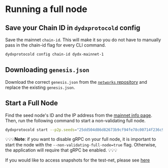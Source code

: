 # Running a full node
## Save your Chain ID in `dydxprotocold` config

Save the mainnet `chain-id`. This will make it so you do not have to manually pass in the chain-id flag for every CLI command.

```bash
dydxprotocold config chain-id dydx-mainnet-1
```

## Downloading `genesis.json`

Download the correct `genesis.json` from the [`networks` repository](https://github.com/dydxopsdao/networks) and replace the existing `genesis.json`.

## Start a Full Node

Find the seed node's ID and the IP address from the [mainnet info page](https://dydx-v4-docs.vercel.app/mainnet/mainnet_info). Then, run the following command to start a non-validating full node.

```bash
dydxprotocold start --p2p.seeds="25dd504d86d82673b9cf94fe78c00714f236c9f8@13.59.4.93:26656" --non-validating-full-node=true
```

💡💡💡**Note**: if you want to disable gRPC on your full node, it is important to start the node with the
`--non-validating-full-node=true` flag. Otherwise, the application will require that gRPC be enabled. 💡💡💡

If you would like to access snapshots for the test-net, please see [here](https://bwarelabs.com/snapshots)
